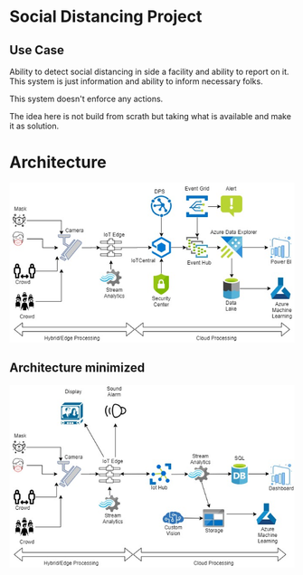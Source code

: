 # Social Distancing Project

## Use Case 

Ability to detect social distancing in side a facility and ability to report on it. 
This system is just information and ability to inform necessary folks. 

This system doesn't enforce any actions.

The idea here is not build from scrath but taking what is available and make it as solution.

# Architecture

![alt text](https://github.com/balakreshnan/sdd/blob/master/images/SocialDistancing.jpg "Architecture")

## Architecture minimized

![alt text](https://github.com/balakreshnan/sdd/blob/master/images/SocialDistance1.jpg "Architecture")